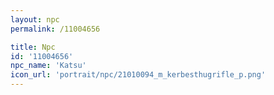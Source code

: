 ```yaml
---
layout: npc
permalink: /11004656

title: Npc
id: '11004656'
npc_name: 'Katsu'
icon_url: 'portrait/npc/21010094_m_kerbesthugrifle_p.png'
---
```

